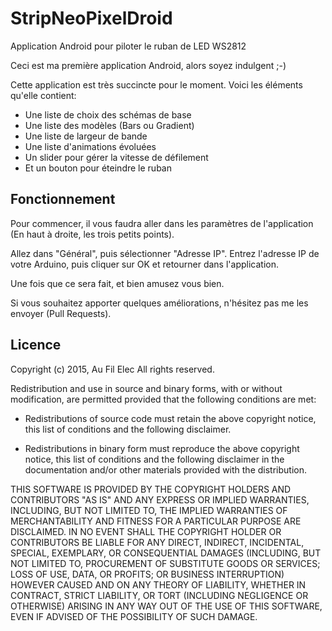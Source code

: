 # StripNeoPixelDroid
Application Android pour piloter le ruban de LED WS2812

Ceci est ma première application Android, alors soyez indulgent ;-)

Cette application est très succincte pour le moment. Voici les éléments qu'elle contient:
* Une liste de choix des schémas de base
* Une liste des modèles (Bars ou Gradient)
* Une liste de largeur de bande
* Une liste d'animations évoluées
* Un slider pour gérer la vitesse de défilement
* Et un bouton pour éteindre le ruban

## Fonctionnement
Pour commencer, il vous faudra aller dans les paramètres de l'application (En haut à droite, les trois petits points).

Allez dans "Général", puis sélectionner "Adresse IP". Entrez l'adresse IP de votre Arduino, puis cliquer sur OK et retourner dans l'application.

Une fois que ce sera fait, et bien amusez vous bien.

Si vous souhaitez apporter quelques améliorations, n'hésitez pas me les envoyer (Pull Requests).

## Licence
Copyright (c) 2015, Au Fil Elec
All rights reserved.

Redistribution and use in source and binary forms, with or without
modification, are permitted provided that the following conditions are met:

* Redistributions of source code must retain the above copyright notice, this
  list of conditions and the following disclaimer.

* Redistributions in binary form must reproduce the above copyright notice,
  this list of conditions and the following disclaimer in the documentation
  and/or other materials provided with the distribution.

THIS SOFTWARE IS PROVIDED BY THE COPYRIGHT HOLDERS AND CONTRIBUTORS "AS IS"
AND ANY EXPRESS OR IMPLIED WARRANTIES, INCLUDING, BUT NOT LIMITED TO, THE
IMPLIED WARRANTIES OF MERCHANTABILITY AND FITNESS FOR A PARTICULAR PURPOSE ARE
DISCLAIMED. IN NO EVENT SHALL THE COPYRIGHT HOLDER OR CONTRIBUTORS BE LIABLE
FOR ANY DIRECT, INDIRECT, INCIDENTAL, SPECIAL, EXEMPLARY, OR CONSEQUENTIAL
DAMAGES (INCLUDING, BUT NOT LIMITED TO, PROCUREMENT OF SUBSTITUTE GOODS OR
SERVICES; LOSS OF USE, DATA, OR PROFITS; OR BUSINESS INTERRUPTION) HOWEVER
CAUSED AND ON ANY THEORY OF LIABILITY, WHETHER IN CONTRACT, STRICT LIABILITY,
OR TORT (INCLUDING NEGLIGENCE OR OTHERWISE) ARISING IN ANY WAY OUT OF THE USE
OF THIS SOFTWARE, EVEN IF ADVISED OF THE POSSIBILITY OF SUCH DAMAGE.
